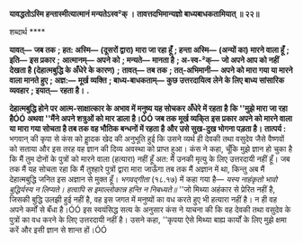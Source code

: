 **यावद्धतोऽस्मि हन्तास्मीत्यात्मानं मन्यतेऽस्व²क् ।** **तावत्तदभिमान्यज्ञो बाध्यबाधकतामियात् ॥ २२॥** 

शब्दार्थ **** 

**यावत्—** **जब तक** **; हत: अस्मि—** **(दूसरों द्वारा) मारा जा रहा हूँ** **; हन्ता अस्मि—** **(अन्यों का) मारने वाला हूँ** **; इति—** **इस प्रकार** **;** **आत्मानम्—** **अपने को** **; मन्यते—** **मानता है** **; अ-स्व-²क्—** **जो अपने आप को नहीं देखता है (देहात्मबुद्धि के अँधेरे के कारण)** **;** **तावत्—** **तब तक** **; तत्-अभिमानी—** **अपने को मारा गया या मारने वाला मानते हुए** **; अज्ञ:—** **मूर्ख व्यक्ति** **; बाध्य-बाधकताम्—** **कुछ उत्तरदायित्व लेने के लिए बाध्य सांसारिक व्यवहार** **; इयात्—** **रहता है।** **.** 

**देहात्मबुद्धि होने पर आत्म-साक्षात्कार के अभाव में मनुष्य यह सोचकर अँधेरे में रहता है** **कि ''मुझे मारा जा रहा हैÓÓ अथवा ''मैंने अपने शत्रुओं को मार डाला है।ÓÓ जब तक मूर्ख व्यकि्त** **इस प्रकार अपने को मारने वाला या मारा गया सोचता है तब तक वह भौतिक बन्धनों में रहता है** **और उसे सुख-दुख भोगना पड़ता है।** **तात्पर्य :** भगवान् की कृपा से कंस को हाॢदक खेद की अनुभूति हुई कि उसने व्यर्थ ही देवकी तथा वसुदेव जैसे वैष्णवों को सताया और इस तरह वह ज्ञान की दिव्य अवस्था को प्राप्त हुआ। कंस ने कहा, चूँकि मुझे ज्ञान हो चुका है कि मैं तुम दोनों के पुत्रों को मारने वाला (हत्यारा) नहीं हूँ अत: मैं उनकी मृत्यु के लिए उत्तरदायी नहीं हूँ। जब तक मैं यह सोचता रहा कि मैं तुश्हारे पुत्रों द्वारा मारा जाऊँगा तब तक मैं अज्ञान में था, किन्तु अब मैं देहात्मबुद्धि जनित इस अज्ञान से मुक्त हूँ। *भगवद्गीता*  (१८.१७) में कहा गया है— *यस्य नाहंकृतो भावो बुद्धिर्यस्य न लिप्यते।* *हत्वापि स इमाल्लोकान्न हन्ति न निबध्यते॥* ''जो मिथ्या अहंकार से प्रेरित नहीं है, जिसकी बुद्धि उलझी हुई नहीं है, वह इस जगत में मनुष्यों का वध करते हुए भी हत्यारा नहीं है। न ही वह अपने कर्मों से बँधा है।ÓÓ इस स्वयंसिद्ध सत्य के अनुसार कंस ने याचना की कि वह देवकी तथा वसुदेव के पुत्रों का वध करने के लिए उत्तरदायी नहीं है। उसने कहा, ''कृपया ऐसे मिथ्या बाह्य कार्यों के लिए मुझे क्षमा करें और इसी ज्ञान से शान्त हों।ÓÓ  